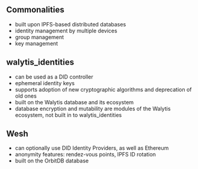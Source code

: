 ## Commonalities
- built upon IPFS-based distributed databases
- identity management by multiple devices
- group management
- key management

## walytis_identities
- can be used as a DID controller
- ephemeral identity keys
- supports adoption of new cryptographic algorithms and deprecation of old ones
- built on the Walytis database and its ecosystem
- database encryption and mutability are modules of the Walytis ecosystem, not built in to walytis_identities

## Wesh
- can optionally use DID Identity Providers, as well as Ethereum
- anonymity features: rendez-vous points, IPFS ID rotation
- built on the OrbitDB database